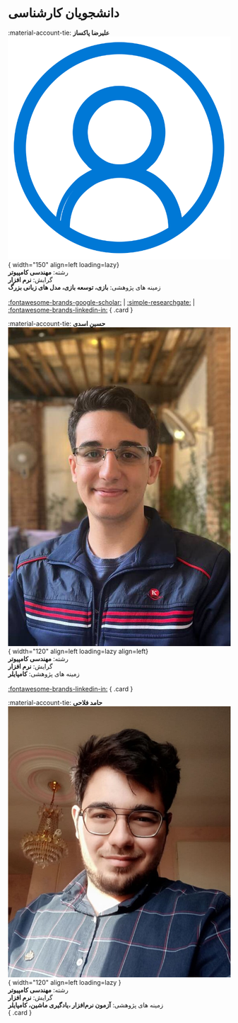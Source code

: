# دانشجویان کارشناسی



<div class="grid" markdown>

<!-- 1 -->
:material-account-tie: __علیرضا پاکساز__
![Alireza Paksaz](figs/account.png){ width="150"  align=left loading=lazy}
<br/>
رشته:
**مهندسی کامپیوتر**
<br/>
گرایش:
**نرم افزار**
<br/>
زمینه های پژوهشی:
**بازی، توسعه بازی، مدل های زبانی بزرگ**
<br/>
<br/>
[:fontawesome-brands-google-scholar:](#)
|
[:simple-researchgate:](#)
|
[:fontawesome-brands-linkedin-in:](https://www.linkedin.com/in/alireza-paksaz/)
{ .card }

<!-- 2 -->
:material-account-tie: __حسین اسدی__
![Hossein Asadi](figs/Asadi.jpg){ width="120"  align=left loading=lazy align=left}
<br/>
رشته:
**مهندسی کامپیوتر**
<br/>
گرایش:
**نرم افزار**
<br/>
زمینه های پژوهشی:
**کامپایلر**
<br/>
<br/>
[:fontawesome-brands-linkedin-in:](https://www.linkedin.com/in/hossein-asadi0109/)
{ .card }

<!-- 3 -->
:material-account-tie: __حامد فلاحی__
![Hamed Fallahi](figs/Fallahi.jpg){ width="120" align=left loading=lazy }
<br/>
رشته:
**مهندسی کامپیوتر**
<br/>
گرایش:
**نرم افزار**
<br/>
زمینه های پژوهشی:
**آزمون نرم‌افزار ،یادگیری ماشین، کامپایلر**
<br/>
{ .card }

</div>
